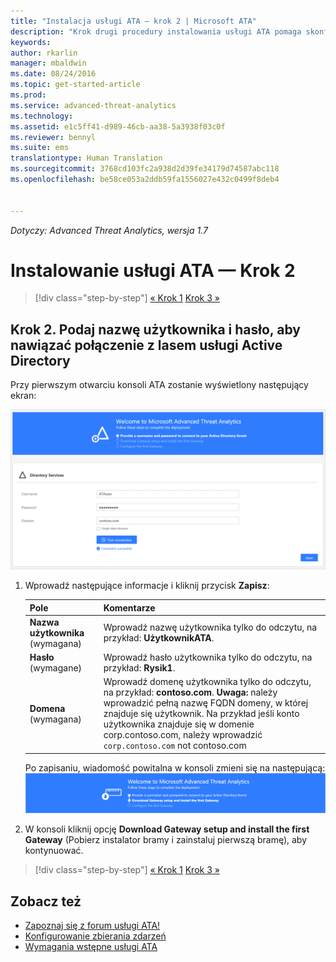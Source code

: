 ```yaml
---
title: "Instalacja usługi ATA — krok 2 | Microsoft ATA"
description: "Krok drugi procedury instalowania usługi ATA pomaga skonfigurować ustawienia łączności domeny na serwerze centrum usługi ATA"
keywords: 
author: rkarlin
manager: mbaldwin
ms.date: 08/24/2016
ms.topic: get-started-article
ms.prod: 
ms.service: advanced-threat-analytics
ms.technology: 
ms.assetid: e1c5ff41-d989-46cb-aa38-5a3938f03c0f
ms.reviewer: bennyl
ms.suite: ems
translationtype: Human Translation
ms.sourcegitcommit: 3768cd103fc2a938d2d39fe34179d74587abc118
ms.openlocfilehash: be58ce053a2ddb59fa1556027e432c0499f8deb4


---
```


*Dotyczy: Advanced Threat Analytics, wersja 1.7*



# Instalowanie usługi ATA — Krok 2

>[!div class="step-by-step"]
[« Krok 1](install-ata-step1.md)
[Krok 3 »](install-ata-step3.md)

## Krok 2. Podaj nazwę użytkownika i hasło, aby nawiązać połączenie z lasem usługi Active Directory

Przy pierwszym otwarciu konsoli ATA zostanie wyświetlony następujący ekran:

![ATA welcome stage 1 (ATA — zapraszamy, etap 1)](media/ATA_1.7-welcome-provide-username.png)

1.  Wprowadź następujące informacje i kliknij przycisk **Zapisz**:

    |Pole|Komentarze|
    |---------|------------|
    |**Nazwa użytkownika** (wymagana)|Wprowadź nazwę użytkownika tylko do odczytu, na przykład: **UżytkownikATA**.|
    |**Hasło** (wymagane)|Wprowadź hasło użytkownika tylko do odczytu, na przykład: **Rysik1**.|
    |**Domena** (wymagana)|Wprowadź domenę użytkownika tylko do odczytu, na przykład: **contoso.com**. **Uwaga:** należy wprowadzić pełną nazwę FQDN domeny, w której znajduje się użytkownik. Na przykład jeśli konto użytkownika znajduje się w domenie corp.contoso.com, należy wprowadzić `corp.contoso.com` not contoso.com|
    

    Po zapisaniu, wiadomość powitalna w konsoli zmieni się na następującą: ![ATA welcome stage 1 finished (ATA — zapraszamy, ukończono etap 1)](media/ATA_1.7-welcome-provide-username-finished.png)

2. W konsoli kliknij opcję **Download Gateway setup and install the first Gateway** (Pobierz instalator bramy i zainstaluj pierwszą bramę), aby kontynuować.


>[!div class="step-by-step"]
[« Krok 1](install-ata-step1.md)
[Krok 3 »](install-ata-step3.md)


## Zobacz też

- [Zapoznaj się z forum usługi ATA!](https://social.technet.microsoft.com/Forums/security/home?forum=mata)
- [Konfigurowanie zbierania zdarzeń](configure-event-collection.md)
- [Wymagania wstępne usługi ATA](/advanced-threat-analytics/plan-design/ata-prerequisites)



<!--HONumber=Oct16_HO2-->


